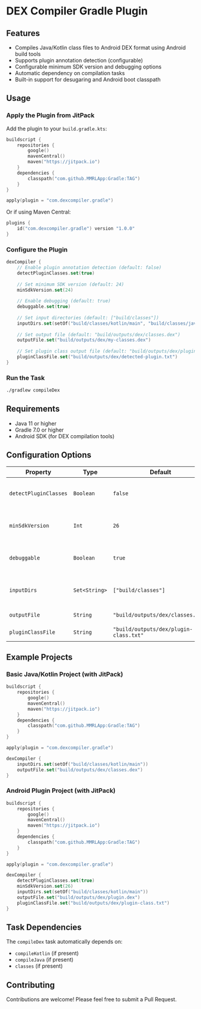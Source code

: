 # DEX Compiler Gradle Plugin

## Features

- Compiles Java/Kotlin class files to Android DEX format using Android build tools
- Supports plugin annotation detection (configurable)
- Configurable minimum SDK version and debugging options
- Automatic dependency on compilation tasks
- Built-in support for desugaring and Android boot classpath

## Usage

### Apply the Plugin from JitPack

Add the plugin to your `build.gradle.kts`:

```kotlin
buildscript {
    repositories {
        google()
        mavenCentral()
        maven("https://jitpack.io")
    }
    dependencies {
        classpath("com.github.MMRLApp:Gradle:TAG")
    }
}

apply(plugin = "com.dexcompiler.gradle")
```

Or if using Maven Central:

```kotlin
plugins {
    id("com.dexcompiler.gradle") version "1.0.0"
}
```

### Configure the Plugin

```kotlin
dexCompiler {
    // Enable plugin annotation detection (default: false)
    detectPluginClasses.set(true)
    
    // Set minimum SDK version (default: 24)
    minSdkVersion.set(24)
    
    // Enable debugging (default: true)
    debuggable.set(true)
    
    // Set input directories (default: ["build/classes"])
    inputDirs.set(setOf("build/classes/kotlin/main", "build/classes/java/main"))
    
    // Set output file (default: "build/outputs/dex/classes.dex")
    outputFile.set("build/outputs/dex/my-classes.dex")
    
    // Set plugin class output file (default: "build/outputs/dex/plugin-class.txt")
    pluginClassFile.set("build/outputs/dex/detected-plugin.txt")
}
```

### Run the Task

```bash
./gradlew compileDex
```

## Requirements

- Java 11 or higher
- Gradle 7.0 or higher
- Android SDK (for DEX compilation tools)

## Configuration Options

| Property | Type | Default | Description |
|----------|------|---------|-------------|
| `detectPluginClasses` | `Boolean` | `false` | Enable plugin annotation detection |
| `minSdkVersion` | `Int` | `26` | Minimum Android SDK version |
| `debuggable` | `Boolean` | `true` | Enable debugging in DEX compilation |
| `inputDirs` | `Set<String>` | `["build/classes"]` | Input directories containing class files |
| `outputFile` | `String` | `"build/outputs/dex/classes.dex"` | Output DEX file path |
| `pluginClassFile` | `String` | `"build/outputs/dex/plugin-class.txt"` | Plugin class output file |

## Example Projects

### Basic Java/Kotlin Project (with JitPack)

```kotlin
buildscript {
    repositories {
        google()
        mavenCentral()
        maven("https://jitpack.io")
    }
    dependencies {
        classpath("com.github.MMRLApp:Gradle:TAG")
    }
}

apply(plugin = "com.dexcompiler.gradle")

dexCompiler {
    inputDirs.set(setOf("build/classes/kotlin/main"))
    outputFile.set("build/outputs/dex/classes.dex")
}
```

### Android Plugin Project (with JitPack)

```kotlin
buildscript {
    repositories {
        google()
        mavenCentral()
        maven("https://jitpack.io")
    }
    dependencies {
        classpath("com.github.MMRLApp:Gradle:TAG")
    }
}

apply(plugin = "com.dexcompiler.gradle")

dexCompiler {
    detectPluginClasses.set(true)
    minSdkVersion.set(26)
    inputDirs.set(setOf("build/classes/kotlin/main"))
    outputFile.set("build/outputs/dex/plugin.dex")
    pluginClassFile.set("build/outputs/dex/plugin-class.txt")
}
```

## Task Dependencies

The `compileDex` task automatically depends on:
- `compileKotlin` (if present)
- `compileJava` (if present)  
- `classes` (if present)

## Contributing

Contributions are welcome! Please feel free to submit a Pull Request.
